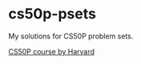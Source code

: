 # cs50p-psets
My solutions for CS50P problem sets.

[CS50P course by Harvard](https://cs50.harvard.edu/python/2022/)
